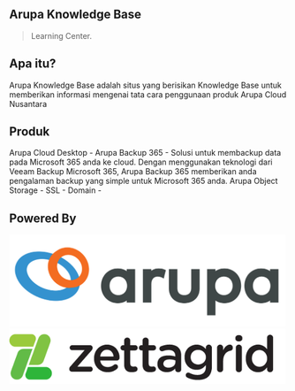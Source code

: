 ## Arupa Knowledge Base

> Learning Center.

## Apa itu? 

Arupa Knowledge Base adalah situs yang berisikan Knowledge Base untuk memberikan informasi mengenai tata cara penggunaan produk Arupa Cloud Nusantara

## Produk

Arupa Cloud Desktop - 
Arupa Backup 365 - Solusi untuk membackup data pada Microsoft 365 anda ke cloud. Dengan menggunakan teknologi dari Veeam Backup Microsoft 365, Arupa Backup 365 memberikan anda pengalaman backup yang simple untuk Microsoft 365 anda.
Arupa Object Storage - 
SSL - 
Domain - 

## Powered By

<a href="https://arupa.id" target="_blank"><img src="_media/arupablacklogo.png" width="500px"></a>
<br>
<a href="https://zettagrid.id" target="_blank"><img src="_media/zettagridlogo.png" width="500px"></a>

